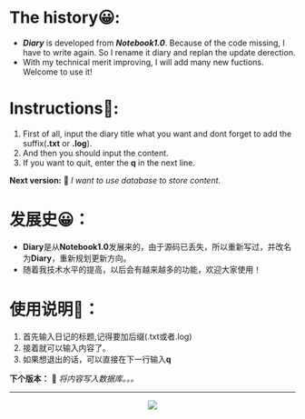 # The history😀:
* ***Diary*** is developed from ***Notebook1.0***. Because of the  code missing, I have to write again. So I rename it diary and 
replan the update derection.
* With my technical merit improving, I will add many new fuctions. Welcome to use it!

Instructions💌:
===
1. First of all, input the diary title what you want and dont forget to add the suffix(**.txt** or **.log**).
2. And then you should input the content.
3. If you want to quit, enter the **q** in the next line.

**Next version:** 🤤
*I want to use database to store content.*

发展史😀：
===
* **Diary**是从**Notebook1.0**发展来的，由于源码已丢失，所以重新写过，并改名为**Diary**，重新规划更新方向。
* 随着我技术水平的提高，以后会有越来越多的功能，欢迎大家使用！

# 使用说明💌：
1. 首先输入日记的标题,记得要加后缀(.txt或者.log)
2. 接着就可以输入内容了。
3. 如果想退出的话，可以直接在下一行输入**q**

**下个版本：** 🤤
*将内容写入数据库。。。*

---
<div align=center><img src="https://img2.baidu.com/it/u=1032369359,809218880&fm=253&fmt=auto&app=120&f=JPEG?w=1024&h=576"/> </div>
